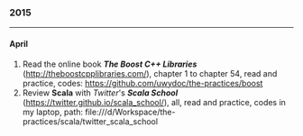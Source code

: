 ### 2015
---

#### April
1. Read the online book ***The Boost C++ Libraries*** (http://theboostcpplibraries.com/), chapter 1 to chapter 54, read and practice, codes: https://github.com/uwydoc/the-practices/boost
1. Review **Scala** with *Twitter*'s ***Scala School*** (https://twitter.github.io/scala_school/), all, read and practice, codes in my laptop, path: file:///d/Workspace/the-practices/scala/twitter_scala_school
